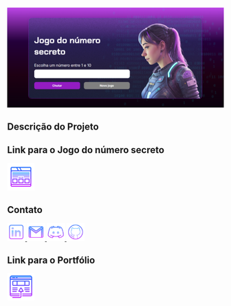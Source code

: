 ![Jogo](Imagens/jogo.png)

## Descrição do Projeto 


## Link para o Jogo do número secreto

<a href="https://jogo-numero-secreto-beatrizssaurora.netlify.app/" alt="Jogo" title="Jogo">
  <img width="64px" src="Imagens/icons8-web-64.png" alt="Portfólio">
</a>


## Contato 

 
 <a href="https://www.linkedin.com/in/beatrizssaurora/">
  <img width="42px" alt="LinkedIn" title="LinkedIn" src="Imagens/icons8-linkedin-64.png">
</a>
<a href="mailto:beatrizssaurora@gmail.com" title="beatrizssaurora@gmail.com">
  <img width="42px" src="Imagens/icons8-gmail-64.png" alt="Ícone do Gmail">
</a>
<a href="beatriz02627" alt="Usuário do Discord" title="beatriz02627">
  <img width="42px" src="Imagens/icons8-logo-discord-64.png" alt="Ícone do Discord">
</a>
<a href="https://github.com/beatrizssaurora" alt="Github" title="Github">
  <img width="42px" src="Imagens/icons8-github-64.png" alt="Github">
</a>

## Link para o Portfólio

<a href="https://my-website-beatriz-santos.netlify.app/" alt="site" title="Portfólio">
  <img width="64px" src="Imagens/icons8-abrir-no-navegador-64.png" alt="Portfólio">
</a>
